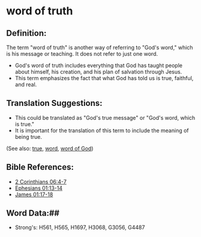 # word of truth #

## Definition: ##

The term "word of truth" is another way of referring to "God's word," which is his message or teaching. It does not refer to just one word.

* God's word of truth includes everything that God has taught people about himself, his creation, and his plan of salvation through Jesus.
* This term emphasizes the fact that what God has told us is true, faithful, and real.

## Translation Suggestions: ##

* This could be translated as "God's true message" or "God's word, which is true."
* It is important for the translation of this term to include the meaning of being true.

(See also: [true](../kt/true.md), [word](../kt/word.md), [word of God](../kt/wordofgod.md))

## Bible References: ##

* [2 Corinthians 06:4-7](rc://en/tn/help/2co/06/04)
* [Ephesians 01:13-14](rc://en/tn/help/eph/01/13)
* [James 01:17-18](rc://en/tn/help/jas/01/17)

## Word Data:##

* Strong's: H561, H565, H1697, H3068, G3056, G4487

